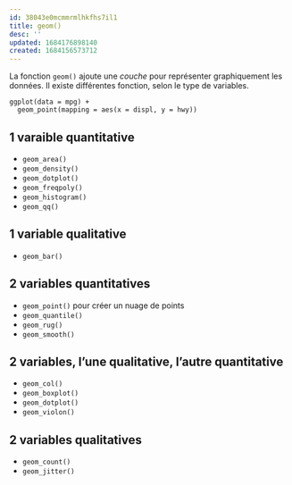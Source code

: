 ```yaml
---
id: 38043e0mcmmrmlhkfhs7il1
title: geom()
desc: ''
updated: 1684176898140
created: 1684156573712
---
```


La fonction `geom()` ajoute une *couche* pour représenter graphiquement les 
données. Il existe différentes fonction, selon le type de variables.

```{r}
ggplot(data = mpg) + 
  geom_point(mapping = aes(x = displ, y = hwy))
```

## 1 varaible quantitative

- `geom_area()`
- `geom_density()`
- `geom_dotplot()`
- `geom_freqpoly()`
- `geom_histogram()`
- `geom_qq()`
  
## 1 variable qualitative

- `geom_bar()`
  
## 2 variables quantitatives

- `geom_point()` pour créer un nuage de points
- `geom_quantile()`
- `geom_rug()`
- `geom_smooth()`
  
## 2 variables, l’une qualitative, l’autre quantitative

- `geom_col()`
- `geom_boxplot()`
- `geom_dotplot()`
- `geom_violon()`

## 2 variables qualitatives

- `geom_count()`
- `geom_jitter()`